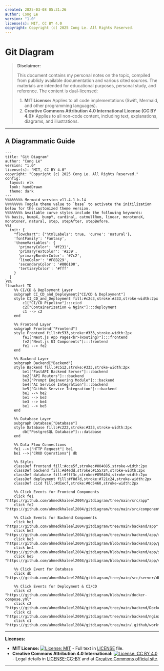 ```yaml
---
created: 2025-03-08 05:31:26
author: Cong Le
version: "1.0"
license(s): MIT, CC BY 4.0
copyright: Copyright (c) 2025 Cong Le. All Rights Reserved.
---
```




# Git Diagram
> **Disclaimer:**
>
> This document contains my personal notes on the topic,
> compiled from publicly available documentation and various cited sources.
> The materials are intended for educational purposes, personal study, and reference.
> The content is dual-licensed:
> 1. **MIT License:** Applies to all code implementations (Swift, Mermaid, and other programming languages).
> 2. **Creative Commons Attribution 4.0 International License (CC BY 4.0):** Applies to all non-code content, including text, explanations, diagrams, and illustrations.
---


## A Diagrammatic Guide 


```mermaid
---
title: "Git Diagram"
author: "Cong Le"
version: "1.0"
license(s): "MIT, CC BY 4.0"
copyright: "Copyright (c) 2025 Cong Le. All Rights Reserved."
config:
  layout: elk
  look: handDrawn
  theme: dark
---
%%%%%%%% Mermaid version v11.4.1-b.14
%%%%%%%% Toggle theme value to `base` to activate the initilization below for the customized theme version.
%%%%%%%% Available curve styles include the following keywords:
%% basis, bumpX, bumpY, cardinal, catmullRom, linear, monotoneX, monotoneY, natural, step, stepAfter, stepBefore.
%%{
  init: {
    "flowchart": {"htmlLabels": true, 'curve': 'natural'},
    'fontFamily': 'Fantasy',
    'themeVariables': {
      'primaryColor': '#f231',
      'primaryTextColor': '#239',
      'primaryBorderColor': '#7c2',
      'lineColor': '#F8B229',
      'secondaryColor': '#006100',
      'tertiaryColor': '#fff'
    }
  }
}%%
flowchart TD
    %% CI/CD & Deployment Layer
    subgraph CI_CD_and_Deployment["CI/CD & Deployment"]
    style CI_CD_and_Deployment fill:#c2c3,stroke:#333,stroke-width:2px
        c1["CI/CD Pipeline"]:::cicd
        c2["Containerization & Nginx"]:::deployment
        c1 --> c2
    end

    %% Frontend Layer
    subgraph Frontend["Frontend"]
    style Frontend fill:#c533,stroke:#333,stroke-width:2px
        fe1["Next.js App Pages<br>(Routing)"]:::frontend
        fe2["Next.js UI Components"]:::frontend
        fe1 --> fe2
    end

    %% Backend Layer
    subgraph Backend["Backend"]
    style Backend fill:#c512,stroke:#333,stroke-width:2px
        be1["FastAPI Backend Server"]:::backend
        be2["API Routers"]:::backend
        be3["Prompt Engineering Module"]:::backend
        be4["AI Service Integration"]:::backend
        be5["GitHub Service Integration"]:::backend
        be1 --> be2
        be1 --> be3
        be3 --> be4
        be1 --> be5
    end

    %% Database Layer
    subgraph Database["Database"]
    style Database fill:#c222,stroke:#333,stroke-width:2px
        db["PostgreSQL Database"]:::database
    end

    %% Data Flow Connections
    fe1 -->|"HTTP Request"| be1
    be1 -->|"CRUD Operations"| db

    %% Styles
    classDef frontend fill:#cce5f,stroke:#004085,stroke-width:2px
    classDef backend fill:#d4edd,stroke:#155724,stroke-width:2px
    classDef database fill:#fff3c,stroke:#856404,stroke-width:2px
    classDef deployment fill:#f8d7d,stroke:#721c24,stroke-width:2px
    classDef cicd fill:#d1ecf,stroke:#0c5460,stroke-width:2px

    %% Click Events for Frontend Components
    click fe1 "https://github.com/ahmedkhaleel2004/gitdiagram/tree/main/src/app"
    click fe2 "https://github.com/ahmedkhaleel2004/gitdiagram/tree/main/src/components"

    %% Click Events for Backend Components
    click be1 "https://github.com/ahmedkhaleel2004/gitdiagram/tree/main/backend/app"
    click be2 "https://github.com/ahmedkhaleel2004/gitdiagram/tree/main/backend/app/routers"
    click be3 "https://github.com/ahmedkhaleel2004/gitdiagram/blob/main/backend/app/prompts.py"
    click be4 "https://github.com/ahmedkhaleel2004/gitdiagram/blob/main/backend/app/services/claude_service.py"
    click be5 "https://github.com/ahmedkhaleel2004/gitdiagram/blob/main/backend/app/services/github_service.py"

    %% Click Event for Database
    click db "https://github.com/ahmedkhaleel2004/gitdiagram/tree/main/src/server/db"

    %% Click Events for Deployment & CI/CD
    click c2 "https://github.com/ahmedkhaleel2004/gitdiagram/blob/main/docker-compose.yml"
    click c2 "https://github.com/ahmedkhaleel2004/gitdiagram/tree/main/backend/Dockerfile"
    click c2 "https://github.com/ahmedkhaleel2004/gitdiagram/tree/main/backend/nginx"
    click c1 "https://github.com/ahmedkhaleel2004/gitdiagram/tree/main/.github/workflows"

```

---
**Licenses:**

- **MIT License:**  [![License: MIT](https://img.shields.io/badge/License-MIT-yellow.svg)](LICENSE) - Full text in [LICENSE](LICENSE) file.
- **Creative Commons Attribution 4.0 International:** [![License: CC BY 4.0](https://licensebuttons.net/l/by/4.0/88x31.png)](LICENSE-CC-BY) - Legal details in [LICENSE-CC-BY](LICENSE-CC-BY) and at [Creative Commons official site](http://creativecommons.org/licenses/by/4.0/).

---